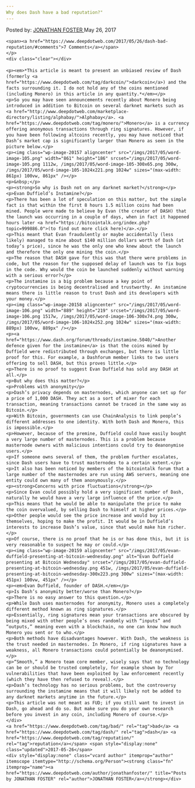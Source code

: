 ```yaml
---
Why does Dash have a bad reputation?"
---
```

<article class="post-listing post-20153 post type-post status-publish format-standard has-post-thumbnail hentry  tag-dash tag-reputation">
    <div class="post-inner">
        <span>Posted by: <a href="https://www.deepdotweb.com/author/jonathanfoster/" title="">JONATHAN FOSTER </a></span>
    <span>May 26, 2017</span>
    
    <span><a href="https://www.deepdotweb.com/2017/05/26/dash-bad-reputation/#comments">7 Comments</a></span>
    </p>
    <div class="clear"></div>
    
    <p><em>*This article is meant to present an unbiased review of Dash (formerly <a href="https://www.deepdotweb.com/tag/darkcoin/">darkcoin</a>) and the facts surrounding it. I do not hold any of the coins mentioned (including Monero) in this article in any quantity.*</em></p>
    <p>So you may have seen announcements recently about Monero being introduced in addition to Bitcoin on several darknet markets such as <a href="http://www.deepdotweb.com/marketplace-directory/listing/alphabay/">Alphabay</a>. <a href="https://www.deepdotweb.com/tag/monero/">Monero</a> is a currency offering anonymous transactions through ring signatures. However, if you have been following altcoins recently, you may have noticed that Dash’s market cap is significantly larger than Monero as seen in the picture below.</p>
    <p><img class="wp-image-20157 aligncenter" src="/imgs/2017/05/word-image-105.png" width="861" height="186" srcset="/imgs/2017/05/word-image-105.png 1112w, /imgs/2017/05/word-image-105-300x65.png 300w, /imgs/2017/05/word-image-105-1024x221.png 1024w" sizes="(max-width: 861px) 100vw, 861px" /></p>
    <p>&nbsp;</p>
    <p><strong>So why is Dash not on any darknet market?</strong></p>
    <p>Evan Duffield’s Instamine?</p>
    <p>There has been a lot of speculation on this matter, but the simple fact is that within the first 8 hours 1.5 million coins had been mined. People were made to believe by Evan (the creator of DASH) that the launch was occurring in a couple of days, when in fact it happened hours later <a href="https://bitcointalk.org/index.php?topic=999886.0">(to find out more click here)</a>.</p>
    <p>This meant that Evan fraudulently or maybe accidentally (less likely) managed to mine about $140 million dollars worth of Dash (at today’s price), since he was the only one who knew about the launch and therefore the only one mining the coin.</p>
    <p>The reason that DASH gave for this was that there were problems in code, but the reason for the supposed delay of launch was to fix bugs in the code. Why would the coin be launched suddenly without warning with a serious error?</p>
    <p>The instamine is a big problem because a key point of cryptocurrencies is being decentralised and trustworthy. An instamine means there is little reason to trust Dash and its developers with your money.</p>
    <p><img class="wp-image-20158 aligncenter" src="/imgs/2017/05/word-image-106.png" width="889" height="219" srcset="/imgs/2017/05/word-image-106.png 1517w, /imgs/2017/05/word-image-106-300x74.png 300w, /imgs/2017/05/word-image-106-1024x252.png 1024w" sizes="(max-width: 889px) 100vw, 889px" /></p>
    <p><a href="https://www.dash.org/forum/threads/instamine.5040/">Another defence given for the instamine</a> is that the coins mined by Duffield were redistributed through exchanges, but there is little proof for this. For example, a Dashforum member links to two users offering to sell DASH, but this proves little.</p>
    <p>There is no proof to suggest Evan Duffield has sold any DASH at all.</p>
    <p>But why does this matter?</p>
    <p>Problems with anonymity</p>
    <p>Dash’s privacy depends on masternodes, which anyone can set up for a price of 1,000 DASH. They act as a sort of mixer for each transaction, meaning transactions cannot be traced in the same way as Bitcoin.</p>
    <p>With Bitcoin, governments can use ChainAnalysis to link people’s different addresses to one identity. With both Dash and Monero, this is impossible.</p>
    <p>However, because of the premine, Duffield could have easily bought a very large number of masternodes. This is a problem because masternode owners with malicious intentions could try to deanonymise users.</p>
    <p>If someone owns several of them, the problem further escalates, since Dash users have to trust masternodes to a certain extent.</p>
    <p>It also has been noticed by members of the bitcointalk forum that a large number of the masternodes are run using AWS servers, meaning one entity could own many of them anonymously.</p>
    <p><strong>Concerns with price fluctuations</strong></p>
    <p>Since Evan could possibly hold a very significant number of Dash, naturally he would have a very large influence of the price.</p>
    <p>This means that he would be able to manipulate the price to make the coin overvalued, by selling Dash to himself at higher prices.</p>
    <p>Other people would see the price increase and would buy it themselves, hoping to make the profit. It would be in Duffield’s interests to increase Dash’s value, since that would make him richer.</p>
    <p>Of course, there is no proof that he is or has done this, but it is very reasonable to suspect he may or could.</p>
    <p><img class="wp-image-20159 aligncenter" src="/imgs/2017/05/evan-duffield-presenting-at-bitcoin-wednesday.png" alt="Evan Duffield presenting at Bitcoin Wednesday" srcset="/imgs/2017/05/evan-duffield-presenting-at-bitcoin-wednesday.png 451w, /imgs/2017/05/evan-duffield-presenting-at-bitcoin-wednesday-300x223.png 300w" sizes="(max-width: 451px) 100vw, 451px" /></p>
    <p><em>Evan Duffield, founder of DASH.</em></p>
    <p>Is Dash’s anonymity better/worse than Monero?</p>
    <p>There is no easy answer to this question.</p>
    <p>While Dash uses masternodes for anonymity, Monero uses a completely different method known as ring signatures.</p>
    <p>Essentially, ring signatures mean your transactions are obscured by being mixed with other people’s ones randomly with “inputs” and “outputs,” meaning even with a blockchain, no one can know how much Monero you sent or to who.</p>
    <p>Both methods have disadvantages however. With Dash, the weakness is the trust needed in masternodes. In Monero, if ring signatures have a weakness, all Monero transactions could potentially be deanonymised.</p>
    <p>“Smooth,” a Monero team core member, wisely says that no technology can be or should be trusted completely, for example shown by Tor vulnerabilities that have been exploited by law enforcement recently (which they have then refused to reveal).</p>
    <p>Dash’s technology has no serious problems, but the controversy surrounding the instamine means that it will likely not be added to any darknet markets anytime in the future.</p>
    <p>This article was not meant as FUD; if you still want to invest in Dash, go ahead and do so. But make sure you do your own research before you invest in any coin, including Monero of course.</p>
    </div>
    <a href="https://www.deepdotweb.com/tag/bad/" rel="tag">bad</a> <a href="https://www.deepdotweb.com/tag/dash/" rel="tag">dash</a> <a href="https://www.deepdotweb.com/tag/reputation/" rel="tag">reputation</a></span> <span style="display:none" class="updated">2017-05-26</span>
    <div style="display:none" class="vcard author" itemprop="author" itemscope itemtype="http://schema.org/Person"><strong class="fn" itemprop="name"><a href="https://www.deepdotweb.com/author/jonathanfoster/" title="Posts by JONATHAN FOSTER" rel="author">JONATHAN FOSTER</a></strong></div>
    
